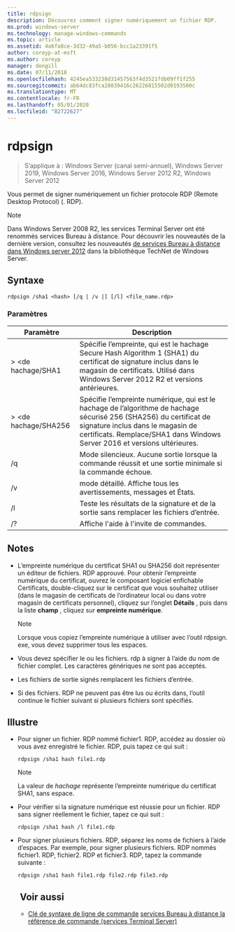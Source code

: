 ```yaml
---
title: rdpsign
description: Découvrez comment signer numériquement un fichier RDP.
ms.prod: windows-server
ms.technology: manage-windows-commands
ms.topic: article
ms.assetid: 4a6fa8ce-3d32-49a5-b056-bcc1a23391f5
author: coreyp-at-msft
ms.author: coreyp
manager: dongill
ms.date: 07/11/2018
ms.openlocfilehash: 4245ea533238d31457563f4d3521fdb09ff1f255
ms.sourcegitcommit: ab64dc83fca28039416c26226815502d0193500c
ms.translationtype: MT
ms.contentlocale: fr-FR
ms.lasthandoff: 05/01/2020
ms.locfileid: "82722627"
---
```

# <a name="rdpsign"></a>rdpsign

> S’applique à : Windows Server (canal semi-annuel), Windows Server 2019, Windows Server 2016, Windows Server 2012 R2, Windows Server 2012

Vous permet de signer numériquement un fichier protocole RDP (Remote Desktop Protocol) (. RDP).


> [!NOTE]
> Dans Windows Server 2008 R2, les services Terminal Server ont été renommés services Bureau à distance. Pour découvrir les nouveautés de la dernière version, consultez les nouveautés [de services Bureau à distance dans Windows server 2012](https://technet.microsoft.com/library/hh831527) dans la bibliothèque TechNet de Windows Server.

## <a name="syntax"></a>Syntaxe
```
rdpsign /sha1 <hash> [/q | /v |] [/l] <file_name.rdp>
```

### <a name="parameters"></a>Paramètres

|Paramètre|Description|
|-------|--------|
|> \<de hachage/SHA1|Spécifie l’empreinte, qui est le hachage Secure Hash Algorithm 1 (SHA1) du certificat de signature inclus dans le magasin de certificats. Utilisé dans Windows Server 2012 R2 et versions antérieures.|
|> \<de hachage/SHA256|Spécifie l’empreinte numérique, qui est le hachage de l’algorithme de hachage sécurisé 256 (SHA256) du certificat de signature inclus dans le magasin de certificats. Remplace/SHA1 dans Windows Server 2016 et versions ultérieures.|
|/q|Mode silencieux. Aucune sortie lorsque la commande réussit et une sortie minimale si la commande échoue.|
|/v|mode détaillé. Affiche tous les avertissements, messages et États.|
|/l|Teste les résultats de la signature et de la sortie sans remplacer les fichiers d’entrée.|
|/?|Affiche l'aide à l'invite de commandes.|

## <a name="remarks"></a>Notes 
-   L’empreinte numérique du certificat SHA1 ou SHA256 doit représenter un éditeur de fichiers. RDP approuvé. Pour obtenir l’empreinte numérique du certificat, ouvrez le composant logiciel enfichable Certificats, double-cliquez sur le certificat que vous souhaitez utiliser (dans le magasin de certificats de l’ordinateur local ou dans votre magasin de certificats personnel), cliquez sur l’onglet **Détails** , puis dans la liste **champ** , cliquez sur **empreinte numérique**.

    > [!NOTE]
    > Lorsque vous copiez l’empreinte numérique à utiliser avec l’outil rdpsign. exe, vous devez supprimer tous les espaces.

-   Vous devez spécifier le ou les fichiers. rdp à signer à l’aide du nom de fichier complet. Les caractères génériques ne sont pas acceptés.
-   Les fichiers de sortie signés remplacent les fichiers d’entrée.
-   Si des fichiers. RDP ne peuvent pas être lus ou écrits dans, l’outil continue le fichier suivant si plusieurs fichiers sont spécifiés.

## <a name="examples"></a><a name="BKMK_examples"></a>Illustre
- Pour signer un fichier. RDP nommé fichier1. RDP, accédez au dossier où vous avez enregistré le fichier. RDP, puis tapez ce qui suit :
  ```
  rdpsign /sha1 hash file1.rdp
  ```
  > [!NOTE]
  > La valeur de *hachage* représente l’empreinte numérique du certificat SHA1, sans espace.
- Pour vérifier si la signature numérique est réussie pour un fichier. RDP sans signer réellement le fichier, tapez ce qui suit :
  ```
  rdpsign /sha1 hash /l file1.rdp
  ```
- Pour signer plusieurs fichiers. RDP, séparez les noms de fichiers à l’aide d’espaces. Par exemple, pour signer plusieurs fichiers. RDP nommés fichier1. RDP, fichier2. RDP et fichier3. RDP, tapez la commande suivante :
  ```
  rdpsign /sha1 hash file1.rdp file2.rdp file3.rdp
  ```
  ## <a name="see-also"></a> Voir aussi
  - [Clé de syntaxe de ligne de commande](command-line-syntax-key.md)
  [services Bureau à distance la référence de commande (services Terminal Server)](remote-desktop-services-terminal-services-command-reference.md)
